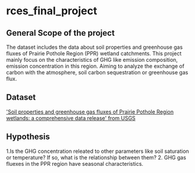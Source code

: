 # rces_final_project
## General Scope of the project
The dataset includes the data about soil properties and greenhouse gas fluxes of Prairie Pothole Region (PPR) wetland catchments. This project mainly focus on the characteristics of GHG like emission composition, emission concentration in this region. Aiming to analyze the exchange of carbon with the atmosphere, soil carbon sequestration or greenhouse gas flux.
## Dataset
['Soil properties and greenhouse gas fluxes of Prairie Pothole Region wetlands: a comprehensive data release' from USGS](https://www.sciencebase.gov/catalog/item/59a86e39e4b0421949a84627)
## Hypothesis
1.Is the GHG concentration releated to other parameters like soil saturation or temperature? If so, what is the relationship between them?
2. GHG gas fluexes in the PPR region have seasonal characteristics.
